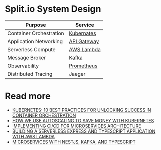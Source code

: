 # Split.io System Design

| Purpose                 | Service                                                                                                                |
|-------------------------|------------------------------------------------------------------------------------------------------------------------|
| Container Orchestration | [Kubernates](https://github.com/Anshul619/HLD-System-Designs/tree/main/-System-Designs/9_Container&Orchestration/Readme.md)                                   |
| Application Networking  | [API Gateway](https://github.com/Anshul619/AWS-Services/tree/main/16_NetworkingAndContentDelivery/2_ApplicationNetworking/AmazonAPIGateway/Readme.md) |
| Serverless Compute      | [AWS Lambda](https://github.com/Anshul619/AWS-Services/tree/main/2_Compute/AWSLambda/Readme.md)                                              |
| Message Broker          | [Kafka](https://github.com/Anshul619/HLD-System-Designs/tree/main/-System-Designs/4_MessageBrokersEDA/Kafka/Readme.md)                                                  |
| Observability           | [Prometheus](https://github.com/Anshul619/HLD-System-Designs/tree/main/-System-Designs/12_Observability/Prometheus.md)                                                                                                             |
| Distributed Tracing     | Jaeger                                                                                                                 |

# Read more
- [KUBERNETES: 10 BEST PRACTICES FOR UNLOCKING SUCCESS IN CONTAINER ORCHESTRATION](https://www.split.io/blog/kubernetes-10-best-practices-for-unlocking-success-in-container-orchestration/)
- [HOW WE USE AUTOSCALING TO SAVE MONEY WITH KUBERNETES](https://www.split.io/blog/how-to-use-autoscaling-to-save-money-with-kubernetes/)
- [IMPLEMENTING CI/CD FOR MICROSERVICES ARCHITECTURE](https://www.split.io/blog/implementing-ci-cd-for-microservices-architecture/)
- [BUILDING A SERVERLESS EXPRESS AND TYPESCRIPT APPLICATION WITH AWS LAMBDA](https://www.split.io/blog/building-a-serverless-express-and-typescript-application-with-aws-lambda/)
- [MICROSERVICES WITH NESTJS, KAFKA, AND TYPESCRIPT](https://www.split.io/blog/microservices-with-nestjs-kafka-and-typescript/)